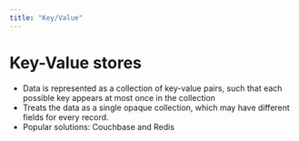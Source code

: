 ```yaml
---
title: "Key/Value"
---
```

# Key-Value stores
* Data is represented as a collection of key-value pairs, such that each possible key appears at most once in the collection
* Treats the data as a single opaque collection, which may have different fields for every record.
* Popular solutions: Couchbase and Redis
